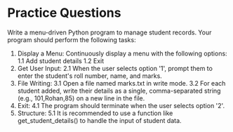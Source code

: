 # Practice Questions

Write a menu-driven Python program to manage student records.
Your program should perform the following tasks:

1. Display a Menu: Continuously display a menu with the following options:
    1.1  Add student details
    1.2  Exit
2. Get User Input:
    2.1  When the user selects option '1', prompt them to enter the student's roll number, name, and marks.
3. File Writing:
    3.1 Open a file named marks.txt in write mode.
    3.2 For each student added, write their details as a single, comma-separated string (e.g., 101,Rohan,85) on a new line in the file.
4. Exit:
    4.1 The program should terminate when the user selects option '2'.
5. Structure:
    5.1 It is recommended to use a function like get_student_details() to handle the input of student data.
